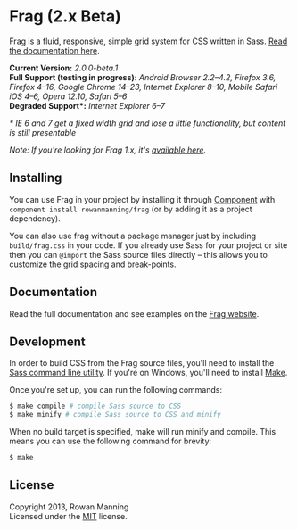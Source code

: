 
Frag (2.x Beta)
===============

Frag is a fluid, responsive, simple grid system for CSS written in Sass. [Read the documentation here][docs].

**Current Version:** *2.0.0-beta.1*  
**Full Support (testing in progress):** *Android Browser 2.2–4.2, Firefox 3.6, Firefox 4–16, Google Chrome 14–23, Internet Explorer 8–10, Mobile Safari iOS 4–6, Opera 12.10, Safari 5–6*  
**Degraded Support\*:** *Internet Explorer 6–7*

*\* IE 6 and 7 get a fixed width grid and lose a little functionality, but content is still presentable*

*Note: If you're looking for Frag 1.x, it's [available here][1x].*


Installing
----------

You can use Frag in your project by installing it through [Component][component] with `component install rowanmanning/frag` (or by adding it as a project dependency).

You can also use frag without a package manager just by including `build/frag.css` in your code. If you already use Sass for your project or site then you can `@import` the Sass source files directly – this allows you to customize the grid spacing and break-points.


Documentation
-------------

Read the full documentation and see examples on the [Frag website][docs].


Development
-----------

In order to build CSS from the Frag source files, you'll need to install the [Sass command line utility][sass]. If you're on Windows, you'll need to install [Make][make].

Once you're set up, you can run the following commands:

```sh
$ make compile # compile Sass source to CSS
$ make minify # compile Sass source to CSS and minify
```

When no build target is specified, make will run minify and compile. This means you can use the following command for brevity:

```sh
$ make
```


License
-------

Copyright 2013, Rowan Manning  
Licensed under the [MIT][mit] license.


[docs]: http://frag.rowanmanning.com/
[1x]: https://github.com/rowanmanning/frag/tree/1.x
[component]: https://github.com/component/component
[make]: http://gnuwin32.sourceforge.net/packages/make.htm
[mit]: http://opensource.org/licenses/mit-license.php
[sass]: http://sass-lang.com/download.html
